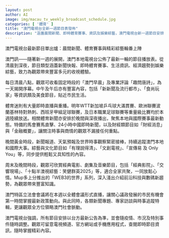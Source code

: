 ```yaml
---
layout: post
author: AI
image: img/macau_tv_weekly_broadcast_schedule.jpg
categories: [ '體育' ]
title: "澳門電視台全新一週節目表發佈"
description: "涵蓋晨間新聞、即時體育賽事、資訊及娛樂綜藝，澳門電視台新一週節目安排多元豐富，滿足不同觀眾收視需求，精選節目亮點包括國際體育直播、人氣綜藝及前沿科技專題，帶來全方位收視體驗。"
---
```

澳門電視台最新節目單出爐：晨間新聞、體育賽事與精彩綜藝輪番上陣

澳門訊——隨著新一週的展開，澳門本地電視台公佈了最新一輪的節目播放表。從清晨到深夜，節目類型涵蓋新聞快報、即時體育賽事、生活資訊、經濟趨勢到娛樂綜藝，致力為觀眾帶來豐富多元的收視體驗。

每日清晨八點，觀眾可收看固定時段的「澳門早晨」及專業評論「趣問唐詩」，為一天揭開序幕。中午及午后亦有豐富內容，包括「新新聞及流行都市」、「食尚玩家」等資訊類及美食節目，貼近市民生活。

體育迷則有大量即時直播與重播。明年WTT新加坡乒乓球大滿貫賽、歐洲聯賽波蘭基林特對熱刺、西班牙甲組足球聯賽，及日本職業足球聯賽等重量級比賽均於本週陸續放送。相關體育新聞亦安排於晚間與深夜播出，聚焦本地與國際賽事最新動態。特備的馬會賽馬直擊、24小時中國即時新聞，以及財經類節目如「財經消息」與「金融概要」，讓關注時事與商情的觀眾不漏接任何重點。

晚間黃金時段，新聞報道、天氣預報及世界時事觀察緊密接棒，持續追蹤澳門本地和國際大事。綜藝與文化節目如「有理說得清」、「文創電視」、「宣傳易 及 Only You」等，同步提供輕鬆又具知性的內容。

周末及晚間時段，觀眾可欣賞經典電影、劇集及音樂節目，包括「經典影院」、「交響現場」、「十點半澳視綜藝：笑健群英2025」等，適合全家共聚，一同放鬆心情。Mup多上分推出的「WEB3的世界」系列，深入淺出介紹前沿科技與數碼新趨勢，為觀眾帶來豐富知識。

澳門特區立法會會議將在本週以全體會議形式直播，讓關心議政發展的市民有機會第一時間掌握最新政策動向。與此同時，各類新聞專題、專家訪談與時事追蹤特輯，更讓觀眾全方位領略澳門社會脈動。

澳門電視台強調，所有節目安排以台方最新公告為準，並會隨疫情、市況及特別事件隨時調整。觀眾可留意電視頻道、官方網站或手機應用程式，查閱即時節目資訊，隨時掌握精彩內容。